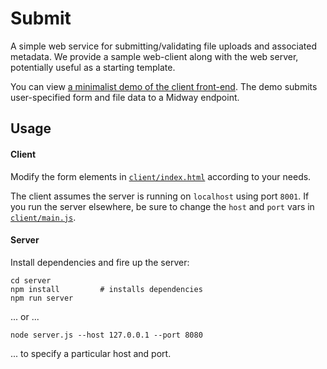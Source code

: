 # Submit

A simple web service for submitting/validating file uploads and associated
metadata.  We provide a sample web-client along with the web server,
potentially useful as a starting template.

You can view [a minimalist demo of the client front-end](http://rcc-uchicago.github.io/submit/). The demo submits user-specified form and file data to a Midway endpoint.


## Usage

#### Client

Modify the form elements in [`client/index.html`](https://github.com/rcc-uchicago/submit/blob/master/client/index.html#L40-L52) according to your needs.

The client assumes the server is running on `localhost` using port `8001`.  If
you run the server elsewhere, be sure to change the `host` and `port` vars in [`client/main.js`](https://github.com/rcc-uchicago/submit/blob/master/client/main.js#L4-5).

#### Server

Install dependencies and fire up the server:

```
cd server
npm install         # installs dependencies
npm run server
```

... or ...

```
node server.js --host 127.0.0.1 --port 8080
```

... to specify a particular host and port.
